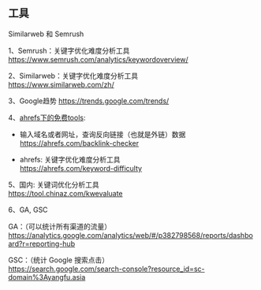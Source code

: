 ## 工具
Similarweb 和 Semrush    
  
1、Semrush：关键字优化难度分析工具        
https://www.semrush.com/analytics/keywordoverview/ 

2、Similarweb：关键字优化难度分析工具       
https://www.similarweb.com/zh/
   
3、Google趋势
https://trends.google.com/trends/   

4、[ahrefs下的免费tools](https://mp.weixin.qq.com/s?__biz=MjM5OTIzMzYyMA==&mid=2650081209&idx=1&sn=3f456b144063bf18517d5da0b1323c9f&chksm=bf3f36828848bf943b002cac725272d4d0768397a427c61ec7a27cfd3c32a501dc8338322a54&scene=21#wechat_redirect):        


* 输入域名或者网址，查询反向链接（也就是外链）数据         
https://ahrefs.com/backlink-checker

* ahrefs: 关键字优化难度分析工具    
https://ahrefs.com/keyword-difficulty 

5、国内: 关键词优化分析工具          
https://tool.chinaz.com/kwevaluate  

6、GA, GSC   

GA：（可以统计所有渠道的流量）
https://analytics.google.com/analytics/web/#/p382798568/reports/dashboard?r=reporting-hub    

GSC：（统计 Google 搜索点击）     
https://search.google.com/search-console?resource_id=sc-domain%3Ayangfu.asia







